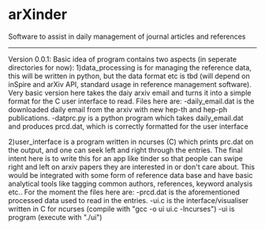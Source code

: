 # arXinder
Software to assist in daily management of journal articles and references

-------------------------------------------------------------
Version 0.0.1:
Basic idea of program contains two aspects (in seperate directories for now):
1)data_processing is for managing the reference data, this will be written in python,
  but the data format etc is tbd (will depend on inSpire and arXiv API, standard usage
  in reference management software). 
  Very basic version here takes the daiy arxiv email and turns it into a simple format for
  the C user interface to read. Files here are:
	-daily_email.dat is the downloaded daily email from the arxiv with new hep-th and 
	 hep-ph publications.
	-datprc.py is a python program which takes daily_email.dat and produces prcd.dat,
	 which is correctly formatted for the user interface
        
2)user_interface is a program written in ncurses (C) which prints prc.dat on the output,
  and one can seek left and right through the entries. The final intent here is to write this
  for an app like tinder so that people can swipe right and left on arxiv papers they are interested
  in or don't care about. This would be integrated with some form of reference data base and have basic
  analytical tools like tagging common authors, references, keyword analysis etc.. For the moment the
  files here are:
	-prcd.dat is the aforementioned processed data used to read in the entries.
	-ui.c is the interface/visualiser written in C for ncurses (compile with "gcc -o ui ui.c -lncurses")
	-ui is program (execute with "./ui")
